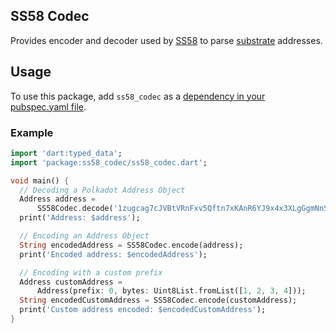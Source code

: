 ## SS58 Codec

Provides encoder and decoder used by [SS58](https://github.com/rankanizer/polkadart/tree/main/packages/ss58) to parse [substrate](https://docs.substrate.io/fundamentals/accounts-addresses-keys/) addresses.

## Usage

To use this package, add `ss58_codec` as a [dependency in your pubspec.yaml file](https://docs.flutter.dev/development/platform-integration/platform-channels).

### Example

```dart
import 'dart:typed_data';
import 'package:ss58_codec/ss58_codec.dart';

void main() {
  // Decoding a Polkadot Address Object
  Address address =
      SS58Codec.decode('1zugcag7cJVBtVRnFxv5Qftn7xKAnR6YJ9x4x3XLgGgmNnS');
  print('Address: $address');

  // Encoding an Address Object
  String encodedAddress = SS58Codec.encode(address);
  print('Encoded address: $encodedAddress');

  // Encoding with a custom prefix
  Address customAddress =
      Address(prefix: 0, bytes: Uint8List.fromList([1, 2, 3, 4]));
  String encodedCustomAddress = SS58Codec.encode(customAddress);
  print('Custom address encoded: $encodedCustomAddress');
}
```
